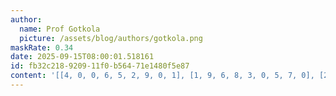 ```yaml
---
author:
  name: Prof Gotkola
  picture: /assets/blog/authors/gotkola.png
maskRate: 0.34
date: 2025-09-15T08:00:01.518161
id: fb32c218-9209-11f0-b564-71e1480f5e87
content: '[[4, 0, 0, 6, 5, 2, 9, 0, 1], [1, 9, 6, 8, 3, 0, 5, 7, 0], [2, 0, 0, 0, 7, 0, 0, 6, 0], [3, 1, 9, 0, 4, 0, 0, 8, 6], [0, 8, 0, 2, 6, 9, 3, 1, 4], [6, 4, 0, 3, 1, 0, 7, 0, 9], [9, 0, 0, 1, 0, 7, 6, 2, 5], [8, 2, 7, 5, 9, 6, 0, 0, 3], [5, 0, 0, 4, 0, 3, 8, 9, 7]]'
---
```

